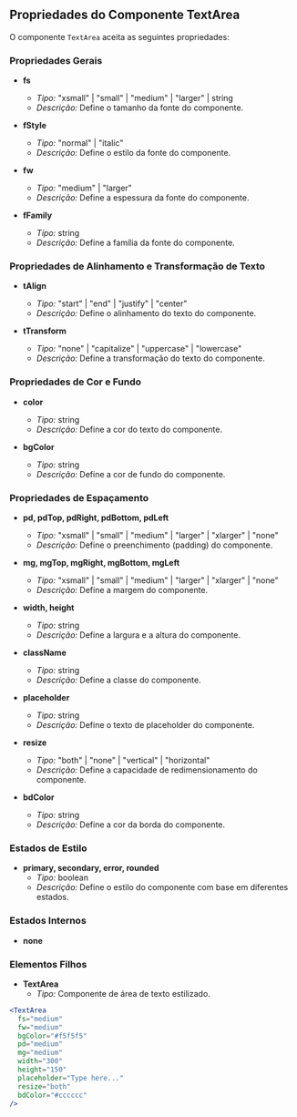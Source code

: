 ## Propriedades do Componente TextArea

O componente `TextArea` aceita as seguintes propriedades:

### Propriedades Gerais

- **fs**

  - _Tipo:_ "xsmall" | "small" | "medium" | "larger" | string
  - _Descrição:_ Define o tamanho da fonte do componente.

- **fStyle**

  - _Tipo:_ "normal" | "italic"
  - _Descrição:_ Define o estilo da fonte do componente.

- **fw**

  - _Tipo:_ "medium" | "larger"
  - _Descrição:_ Define a espessura da fonte do componente.

- **fFamily**
  - _Tipo:_ string
  - _Descrição:_ Define a família da fonte do componente.

### Propriedades de Alinhamento e Transformação de Texto

- **tAlign**

  - _Tipo:_ "start" | "end" | "justify" | "center"
  - _Descrição:_ Define o alinhamento do texto do componente.

- **tTransform**
  - _Tipo:_ "none" | "capitalize" | "uppercase" | "lowercase"
  - _Descrição:_ Define a transformação do texto do componente.

### Propriedades de Cor e Fundo

- **color**

  - _Tipo:_ string
  - _Descrição:_ Define a cor do texto do componente.

- **bgColor**
  - _Tipo:_ string
  - _Descrição:_ Define a cor de fundo do componente.

### Propriedades de Espaçamento

- **pd, pdTop, pdRight, pdBottom, pdLeft**

  - _Tipo:_ "xsmall" | "small" | "medium" | "larger" | "xlarger" | "none"
  - _Descrição:_ Define o preenchimento (padding) do componente.

- **mg, mgTop, mgRight, mgBottom, mgLeft**

  - _Tipo:_ "xsmall" | "small" | "medium" | "larger" | "xlarger" | "none"
  - _Descrição:_ Define a margem do componente.

- **width, height**

  - _Tipo:_ string
  - _Descrição:_ Define a largura e a altura do componente.

- **className**

  - _Tipo:_ string
  - _Descrição:_ Define a classe do componente.

- **placeholder**

  - _Tipo:_ string
  - _Descrição:_ Define o texto de placeholder do componente.

- **resize**

  - _Tipo:_ "both" | "none" | "vertical" | "horizontal"
  - _Descrição:_ Define a capacidade de redimensionamento do componente.

- **bdColor**
  - _Tipo:_ string
  - _Descrição:_ Define a cor da borda do componente.

### Estados de Estilo

- **primary, secondary, error, rounded**
  - _Tipo:_ boolean
  - _Descrição:_ Define o estilo do componente com base em diferentes estados.

### Estados Internos

- **none**

### Elementos Filhos

- **TextArea**
  - _Tipo:_ Componente de área de texto estilizado.

```jsx
<TextArea
  fs="medium"
  fw="medium"
  bgColor="#f5f5f5"
  pd="medium"
  mg="medium"
  width="300"
  height="150"
  placeholder="Type here..."
  resize="both"
  bdColor="#cccccc"
/>
```
